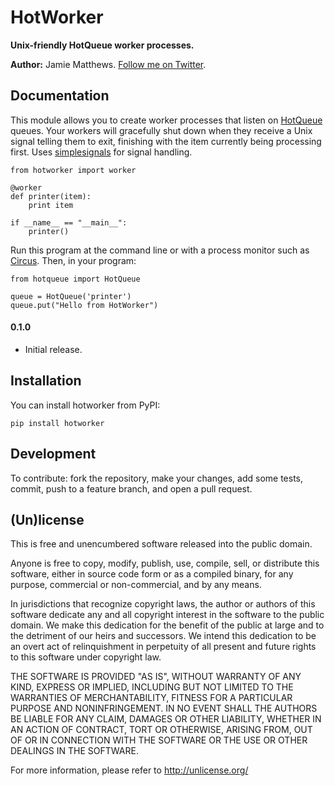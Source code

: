 # HotWorker

**Unix-friendly HotQueue worker processes.**

**Author:** Jamie Matthews. [Follow me on Twitter](http://twitter.com/j4mie).

## Documentation

This module allows you to create worker processes that listen on [HotQueue](http://richardhenry.github.com/hotqueue/)
queues. Your workers will gracefully shut down when they receive a Unix signal telling them to exit, finishing with
the item currently being processing first. Uses [simplesignals](https://github.com/j4mie/simplesignals/) for signal
handling.

    from hotworker import worker

    @worker
    def printer(item):
        print item

    if __name__ == "__main__":
        printer()

Run this program at the command line or with a process monitor such as [Circus](http://circus.io). Then, in your program:

    from hotqueue import HotQueue

    queue = HotQueue('printer')
    queue.put("Hello from HotWorker")

#### 0.1.0

* Initial release.

## Installation

You can install hotworker from PyPI:

    pip install hotworker

## Development

To contribute: fork the repository, make your changes, add some tests, commit,
push to a feature branch, and open a pull request.

## (Un)license

This is free and unencumbered software released into the public domain.

Anyone is free to copy, modify, publish, use, compile, sell, or distribute this
software, either in source code form or as a compiled binary, for any purpose,
commercial or non-commercial, and by any means.

In jurisdictions that recognize copyright laws, the author or authors of this
software dedicate any and all copyright interest in the software to the public
domain. We make this dedication for the benefit of the public at large and to
the detriment of our heirs and successors. We intend this dedication to be an
overt act of relinquishment in perpetuity of all present and future rights to
this software under copyright law.

THE SOFTWARE IS PROVIDED "AS IS", WITHOUT WARRANTY OF ANY KIND, EXPRESS OR
IMPLIED, INCLUDING BUT NOT LIMITED TO THE WARRANTIES OF MERCHANTABILITY, FITNESS
FOR A PARTICULAR PURPOSE AND NONINFRINGEMENT. IN NO EVENT SHALL THE AUTHORS BE
LIABLE FOR ANY CLAIM, DAMAGES OR OTHER LIABILITY, WHETHER IN AN ACTION OF
CONTRACT, TORT OR OTHERWISE, ARISING FROM, OUT OF OR IN CONNECTION WITH THE
SOFTWARE OR THE USE OR OTHER DEALINGS IN THE SOFTWARE.

For more information, please refer to <http://unlicense.org/>

